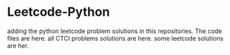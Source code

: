 # Leetcode-Python
adding the python leetcode problem solutions in this repositories. 
The code files are here.
all CTCI problems solutions are here.
some leetcode solutions are her.





































































































































































































































































































































































































































































































































